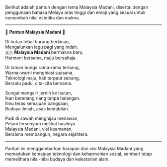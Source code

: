 Berikut adalah pantun dengan tema Malaysia Madani, disertai dengan penggunaan bahasa Melayu aras tinggi dan emoji yang sesuai untuk menambah nilai estetika dan makna.

---

🌺 **Pantun Malaysia Madani** 🌺

Di hutan tebal burung berkicau,  
Mengalunkan lagu pagi yang indah.  
🇲🇾 **Malaysia Madani** bermakna baru,  
Harmoni bersama, maju bersahaja.

Di taman bunga rama-rama terbang,  
Warna-warni menghiasi suasana.  
Teknologi maju, hati terpaut sebang,  
Bersatu padu, cita-cita bersama.

Sungai mengalir jernih ke lautan,  
Ikan berenang riang tanpa halangan.  
Ilmu teras kemajuan bangsaan,  
Budaya ilmiah, asas kestabilan.

Padi di sawah menghijau menawan,  
Petani tersenyum melihat hasilnya.  
Malaysia Madani, visi keamanan,  
Bersama membangun, negara sejahtera.

---

Pantun ini menggambarkan harapan dan visi Malaysia Madani yang memadukan kemajuan teknologi dan keharmonian sosial, sembari tetap memelihara nilai-nilai budaya dan kelestarian alam.
